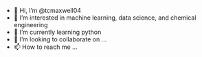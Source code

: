 - 👋 Hi, I’m @tcmaxwell04
- 👀 I’m interested in machine learning, data science, and chemical engineering
- 🌱 I’m currently learning python
- 💞️ I’m looking to collaborate on ...
- 📫 How to reach me ...

<!---
tcmaxwell04/tcmaxwell04 is a ✨ special ✨ repository because its `README.md` (this file) appears on your GitHub profile.
You can click the Preview link to take a look at your changes.
--->
